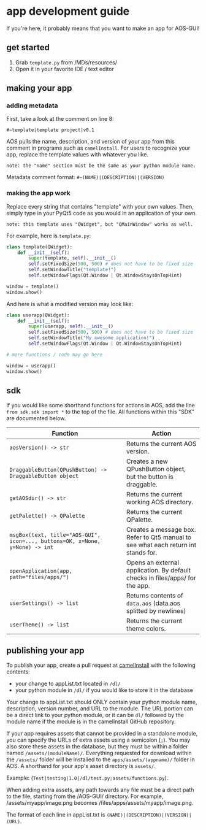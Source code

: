 # app development guide

If you're here, it probably means that you want to make an app for AOS-GUI!

## get started

1. Grab `template.py` from /MDs/resources/
2. Open it in your favorite IDE / text editor

## making your app

### adding metadata

First, take a look at the comment on line 8:

`#~template|template project|v0.1`

AOS pulls the name, description, and version of your app from this comment in programs such as `camelInstall`. For users to recognize your app, replace the template values with whatever you like. 

    note: the "name" section must be the same as your python module name.

Metadata comment format:
`#~(NAME)|(DESCRIPTION)|(VERSION)`

### making the app work

Replace every string that contains "template" with your own values. Then, simply type in your PyQt5 code as you would in an application of your own.

    note: this template uses "QWidget", but "QMainWindow" works as well.

For example, here is `template.py`:

```python
class template(QWidget):
    def __init__(self):
        super(template, self).__init__()
        self.setFixedSize(500, 500) # does not have to be fixed size
        self.setWindowTitle("template!")
        self.setWindowFlags(Qt.Window | Qt.WindowStaysOnTopHint)

window = template()
window.show()
```
And here is what a modified version may look like:
```python
class userapp(QWidget):
    def __init__(self):
        super(userapp, self).__init__()
        self.setFixedSize(500, 500) # does not have to be fixed size
        self.setWindowTitle("My awesome application!")
        self.setWindowFlags(Qt.Window | Qt.WindowStaysOnTopHint)

# more functions / code may go here

window = userapp()
window.show()
```

## sdk

If you would like some shorthand functions for actions in AOS, add the line `from sdk.sdk import *` to the top of the file. All functions within this "SDK" are documented below.

| Function | Action |
|----------|--------|
| `aosVersion() -> str` | Returns the current AOS version. |
| `DraggableButton(QPushButton) -> DraggableButton object` | Creates a new QPushButton object, but the button is draggable. |
| `getAOSdir() -> str` | Returns the current working AOS directory. |
| `getPalette() -> QPalette` | Returns the current QPalette. |
| `msgBox(text, title="AOS-GUI", icon=..., buttons=OK, x=None, y=None) -> int` | Creates a message box. Refer to Qt5 manual to see what each return int stands for. |
| `openApplication(app, path="files/apps/")` | Opens an external application. By default checks in files/apps/ for the app.
| `userSettings() -> list`| Returns contents of `data.aos` (data.aos splitted by newlines) |
| `userTheme() -> list` | Returns the current theme colors.|

## publishing your app

To publish your app, create a pull request at [camelInstall](https://github.com/nanobot567/cInstall) with the following contents:

- your change to appList.txt located in `/dl/`
- your python module in `/dl/` if you would like to store it in the database

Your change to appList.txt should ONLY contain your python module name, description, version number, and URL to the module. The URL portion can be a direct link to your python module, or it can be `dl/` followed by the module name if the module is in the camelInstall GitHub repository.

If your app requires assets that cannot be provided in a standalone module, you can specify the URLs of extra assets using a semicolon (`;`). You may also store these assets in the database, but they must be within a folder named `/assets/(moduleName)/`. Everything requested for download within the `/assets/` folder will be installed to the `apps/assets/(appname)/` folder in AOS. A shorthand for your app's asset directory is `assets/`.

Example: (`Test|testing|1.0|/dl/test.py;assets/functions.py`).

When adding extra assets, any path towards any file must be a direct path to the file, starting from the /AOS-GUI/ directory. For example, /assets/myapp/image.png becomes /files/apps/assets/myapp/image.png.

The format of each line in appList.txt is `(NAME)|(DESCRIPTION)|(VERSION)|(URL)`.